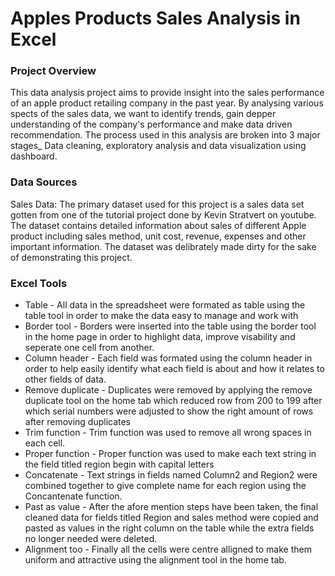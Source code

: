 # Apples Products Sales Analysis in Excel

### Project Overview

This data analysis project aims to provide insight into the sales performance of an apple product retailing company in the past year. By analysing various spects of the sales data, we want to identify trends, gain depper understanding of the company's performance and make data driven recommendation. The process used in this analysis are broken into 3 major stages_ Data cleaning, exploratory analysis and data visualization using dashboard.

### Data Sources

Sales Data: The primary dataset used for this project is a sales data set gotten from one of the tutorial project done by Kevin Stratvert on youtube. The dataset contains detailed information about sales of different Apple product including sales method, unit cost, revenue, expenses and other important information. The dataset was delibrately made dirty for the sake of demonstrating this project. 

### Excel Tools 

- Table - All data in the spreadsheet were formated as table using the table tool in order to make the data easy to manage and work with
- Border tool - Borders were inserted into the table using the border tool in the home page in order to highlight data, improve visability and seperate one cell from another.
- Column header - Each field was formated using the column header in order to help easily identify what each field is about and how it relates to other fields of data.
- Remove duplicate - Duplicates were removed by applying the remove duplicate tool on the home tab which reduced row from 200 to 199 after which serial numbers were adjusted to show the right amount of rows after removing duplicates
- Trim function - Trim function was used to remove all wrong spaces in each cell.
- Proper function - Proper function was used to make each text string in the field titled region begin with capital letters
- Concatenate - Text strings in fields named Column2 and Region2 were combined together to give complete name for each region using the Concantenate function.
- Past as value - After the afore mention steps have been taken, the final cleaned data for fields titled Region and sales method were copied and pasted as values in the right column on the table while the extra fields no longer needed were deleted.
- Alignment too - Finally all the cells were centre alligned to make them uniform and attractive using the alignment tool in the home tab.
 

